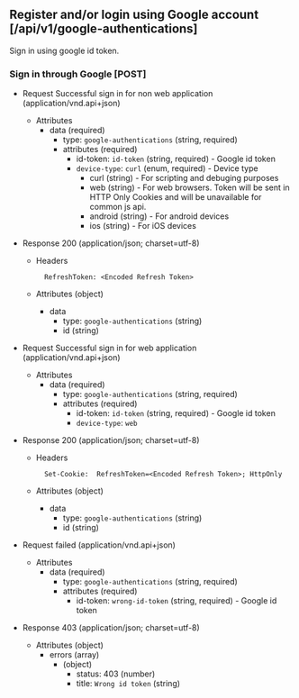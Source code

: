 ## Register and/or login using Google account [/api/v1/google-authentications]
Sign in using google id token.
### Sign in through Google [POST]

+ Request Successful sign in for non web application (application/vnd.api+json)
    + Attributes
        + data (required)
            + type: `google-authentications` (string, required)
            + attributes (required)
                + id-token: `id-token` (string, required) - Google id token
                + `device-type`: `curl`       (enum, required) - Device type
                    + curl    (string) - For scripting and debuging purposes
                    + web     (string) - For web browsers. Token will be sent in HTTP Only Cookies and will be unavailable for common js api.
                    + android (string) - For android devices
                    + ios     (string) - For iOS devices
            
                
+ Response 200 (application/json; charset=utf-8)
    + Headers

            RefreshToken: <Encoded Refresh Token>

    + Attributes (object)
        + data
            + type: `google-authentications` (string)
            + id                      (string)
    
+ Request Successful sign in for web application (application/vnd.api+json)
    + Attributes
        + data (required)
            + type: `google-authentications` (string, required)
            + attributes (required)
              + id-token: `id-token` (string, required) - Google id token
              + `device-type`: `web`

+ Response 200 (application/json; charset=utf-8)
    + Headers

            Set-Cookie:  RefreshToken=<Encoded Refresh Token>; HttpOnly

    + Attributes (object)
        + data
            + type: `google-authentications` (string)
            + id                      (string)
                
+ Request failed (application/vnd.api+json)
    + Attributes
        + data (required)
            + type: `google-authentications` (string, required)
            + attributes (required)
              + id-token: `wrong-id-token` (string, required) - Google id token

+ Response 403 (application/json; charset=utf-8)
    + Attributes (object)
        + errors (array)
            + (object)
                + status: 403 (number)
                + title: `Wrong id token` (string)